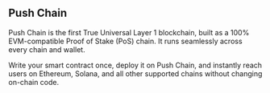 ## Push Chain

Push Chain is the first True Universal Layer 1 blockchain, built as a 100% EVM-compatible Proof of Stake (PoS) chain. It runs seamlessly across every chain and wallet.

Write your smart contract once, deploy it on Push Chain, and instantly reach users on Ethereum, Solana, and all other supported chains without changing on-chain code.

